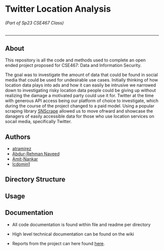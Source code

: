 # Twitter Location Analysis

###### (Part of Sp23 CSE467 Class)
---

## About

This repository is all the code and methods used to complete an open ended project proposed for CSE467: Data and Information Security.

The goal was to investigate the amount of data that could be found in social media that could be used for undesirable use cases.
Initially thinking of how location data plays into ads and how it can easily be intrusive we narrowed down to investigating risky location data people could be giving up without realizing the damage a motivated party could use it for.
Twitter at the time with generous API access being our platform of choice to investigate, which during the course of the project changed to a paid model. Using a popular scraping library [SNScrape](https://github.com/JustAnotherArchivist/snscrape) allowed us to move ofrward and showcase the danagers of easily accessible data for those who use location services on socail media, specifically Twitter.

## Authors

- [atramirez](https://github.com/atramirez)
- [Abdur-Rehman Naveed](https://github.com/TheAilurusFulgens)
- [Amit-Nankar](https://github.com/Amit-Nankar)
- [lcdomin1](https://github.com/lcdomin1)

## Directory Structure

## Usage

## Documentation

- All code documentation is found within file and readme per directory

- High level technical documentation can be found on the wiki

- Reports from the project can here found [here]().
